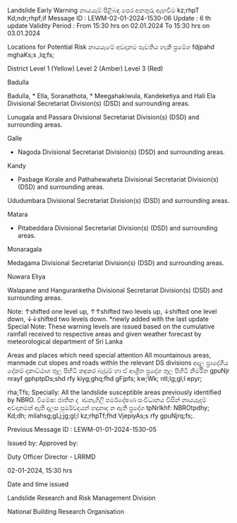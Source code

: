 Landslide Early Warning නායයෑම් පිළිබඳ පෙර අනතුරු ඇඟවීම kz;rhpT Kd;ndr;rhpf;if Message ID : LEWM-02-01-2024-1530-06 Update : 6 th update Validity Period : From 15:30 hrs on 02.01.2024 To 15:30 hrs on 03.01.2024

Locations for Potential Risk නායයෑමේ අවදානම පැවතිය හැකි ප්‍රමේශ fdjpahd mghaKs;s ,lq;fs;

District Level 1 (Yellow) Level 2 (Amber) Level 3 (Red)

Badulla

Badulla, * Ella, Soranathota, * Meegahakiwula, Kandeketiya and Hali Ela Divisional Secretariat Division(s) (DSD) and surrounding areas.

Lunugala and Passara Divisional Secretariat Division(s) (DSD) and surrounding areas.

Galle

* Nagoda Divisional Secretariat Division(s) (DSD) and surrounding areas.

Kandy

* Pasbage Korale and Pathahewaheta Divisional Secretariat Division(s) (DSD) and surrounding areas.

Ududumbara Divisional Secretariat Division(s) (DSD) and surrounding areas.

Matara

* Pitabeddara Divisional Secretariat Division(s) (DSD) and surrounding areas.

Monaragala

Medagama Divisional Secretariat Division(s) (DSD) and surrounding areas.

Nuwara Eliya

Walapane and Hanguranketha Divisional Secretariat Division(s) (DSD) and surrounding areas.

Note: ↑shifted one level up, ↑↑shifted two levels up, ↓shifted one level down, ↓↓shifted two levels down. *newly added with the last update Special Note: These warning levels are issued based on the cumulative rainfall received to respective areas and given weather forecast by meteorological department of Sri Lanka

Areas and places which need special attention All mountainous areas, manmade cut slopes and roads within the relevant DS divisions අදාල ප්‍රාදේශීය දේකම් දකාට්ඨාශ තුල පිහිටි කඳුකර බෑවුම් හා ඒ ආශ්‍රිත ප්‍රදේශ තුල පිහිටි නිර්මිත gpuNjr nrayf gphptpDs;shd rfy kiyg;ghq;fhd gFjpfs; kw;Wk; ntl;lg;gl;l epyr;

rha;Tfs; Specially: All the landslide susceptible areas previously identified by NBRO. විමේෂ: ජාතික ද ාඩනැගිලි පර්මදේෂණ සංවිධානය විසින් නායයෑදම් අවදානමක් ඇති දලස පුර්මවදයන් හදුනාද න ඇති ප්‍රදේශ tpNrlkhf: NBROtpdhy; Kd;dh; milahsg;gLj;jg;gl;l kz;rhpTf;fhd VjepiyAs;s rfy gpuNjrq;fs;.

Previous Message ID : LEWM-01-01-2024-1530-05

Issued by: Approved by:

Duty Officer Director - LRRMD

02-01-2024, 15:30 hrs

Date and time issued

Landslide Research and Risk Management Division

National Building Research Organisation